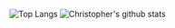 ![Top Langs](https://github-readme-stats.vercel.app/api/top-langs/?username=larsencs&theme=radical&layout=compact)
![Christopher's github stats](https://github-readme-stats.vercel.app/api?username=larsencs&theme=radical&layout=compact)


